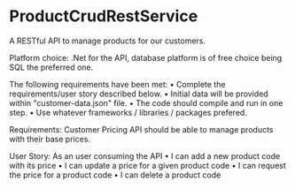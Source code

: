 # ProductCrudRestService

A RESTful API to manage products for our customers.

Platform choice:
.Net for the API, database platform is of free choice being SQL the preferred one.

The following requirements have been met:
• Complete the requirements/user story described below.
• Initial data will be provided within "customer-data.json" file.
• The code should compile and run in one step.
• Use whatever frameworks / libraries / packages prefered.

Requirements:
Customer Pricing API should be able to manage products with their base prices.

User Story:
As an user consuming the API
• I can add a new product code with its price
• I can update a price for a given product code
• I can request the price for a product code
• I can delete a product code